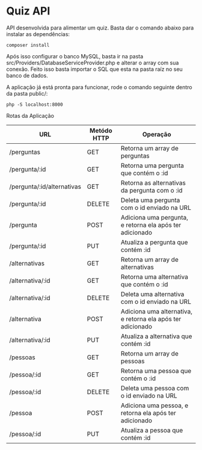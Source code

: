 # Quiz API 
API desenvolvida para alimentar um quiz. Basta dar o comando abaixo para instalar as dependências:

```
composer install
```

Após isso configurar o banco MySQL, basta ir na pasta src/Providers/DatabaseServiceProvider.php
e alterar o array com sua conexão. Feito isso basta importar o SQL que esta na pasta raíz no seu banco
de dados.

A aplicação já está pronta para funcionar, rode o comando seguinte dentro da pasta public/:

```
php -S localhost:8000
```

Rotas da Aplicação

URL | Metódo HTTP | Operação 
------------ | ------------- |  -----------
/perguntas   |  GET | Retorna um array de perguntas
/pergunta/:id   |  GET | Retorna uma pergunta que contém o :id
/pergunta/:id/alternativas   |  GET | Retorna as alternativas da pergunta com o :id
/pergunta/:id   |  DELETE | Deleta uma pergunta com o id enviado na URL
/pergunta   |  POST | Adiciona uma pergunta, e retorna ela após ter adicionado
/pergunta/:id   |  PUT | Atualiza a pergunta que contém :id
/alternativas   |  GET | Retorna um array de alternativas
/alternativa/:id   |  GET | Retorna uma alternativa que contém o :id
/alternativa/:id   |  DELETE | Deleta uma alternativa com o id enviado na URL
/alternativa   |  POST | Adiciona uma alternativa, e retorna ela após ter adicionado
/alternativa/:id   |  PUT | Atualiza a alternativa que contém :id
/pessoas   |  GET | Retorna um array de pessoas
/pessoa/:id   |  GET | Retorna uma pessoa que contém o :id
/pessoa/:id   |  DELETE | Deleta uma pessoa com o id enviado na URL
/pessoa   |  POST | Adiciona uma pessoa, e retorna ela após ter adicionado
/pessoa/:id   |  PUT | Atualiza a pessoa que contém :id